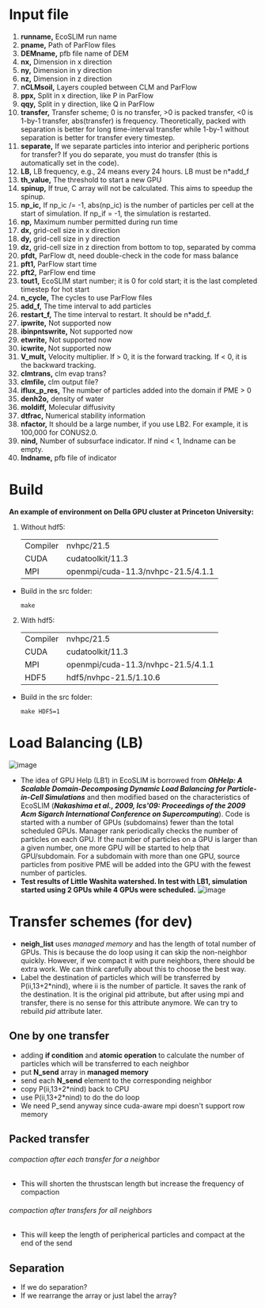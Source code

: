 # Input file 
1. **runname,** EcoSLIM run name
2. **pname,** Path of ParFlow files
3. **DEMname,** pfb file name of DEM
4. **nx,** Dimension in x direction
5. **ny,** Dimension in y direction
6. **nz,** Dimension in z direction
7. **nCLMsoil,** Layers coupled between CLM and ParFlow
8. **ppx,** Split in x direction, like P in ParFlow
9. **qqy,** Split in y direction, like Q in ParFlow
10. **transfer,** Transfer scheme; 0 is no transfer, >0 is packed transfer, <0 is 1-by-1 transfer, abs(transfer) is frequency. Theoretically, packed with separation is better for long time-interval transfer while 1-by-1 without separation is better for transfer every timestep.
11. **separate,** If we separate particles into interior and peripheric portions for transfer? If you do separate, you must do transfer (this is automatically set in the code).
12. **LB,** LB frequency, e.g., 24 means every 24 hours. LB must be n\*add_f
13. **th_value,** The threshold to start a new GPU
14. **spinup,** If true, C array will not be calculated. This aims to speedup the spinup.
15. **np_ic,** If np_ic /= -1, abs(np_ic) is the number of particles per cell at the start of simulation. If np_if = -1, the simulation is restarted. 
16. **np,** Maximum number permitted during run time 
17. **dx,** grid-cell size in x direction
18. **dy,** grid-cell size in y direction
19. **dz,** grid-cell size in z direction from bottom to top, separated by comma
20. **pfdt,** ParFlow dt, need double-check in the code for mass balance
21. **pft1,** ParFlow start time
22. **pft2,** ParFlow end time
23. **tout1,** EcoSLIM start number; it is 0 for cold start; it is the last completed timestep for hot start
24. **n_cycle,** The cycles to use ParFlow files
25. **add_f,** The time interval to add particles
26. **restart_f,** The time interval to restart. It should be n\*add_f. 
27. **ipwrite,** Not supported now
28. **ibinpntswrite,** Not supported now
29. **etwrite,** Not supported now
30. **icwrite,** Not supported now
31. **V_mult,** Velocity multiplier. If > 0, it is the forward tracking. If < 0, it is the backward tracking.
32. **clmtrans,** clm evap trans?
33. **clmfile,** clm output file?
34. **iflux_p_res,** The number of particles added into the domain if PME > 0
35. **denh2o,** density of water
36. **moldiff,** Molecular diffusivity
37. **dtfrac,** Numerical stability information
38. **nfactor,** It should be a large number, if you use LB2. For example, it is 100,000 for CONUS2.0.
39. **nind,** Number of subsurface indicator. If nind < 1, Indname can be empty.
40. **Indname,** pfb file of indicator
# Build 
**An example of environment on Della GPU cluster at Princeton University:**  
1. Without hdf5:  
    <table>  
      <tr>
        <td>Compiler</td>
        <td>nvhpc/21.5</td>
      </tr> 
      <tr>
        <td>CUDA</td>
        <td>cudatoolkit/11.3</td>
      </tr> 
      <tr>
        <td>MPI</td>
        <td>openmpi/cuda-11.3/nvhpc-21.5/4.1.1</td>  
      </tr>  
    </table>  

* Build in the src folder:  
  ```
  make
  ```
2. With hdf5:  
    <table>  
      <tr>  
        <td>Compiler</td>
        <td>nvhpc/21.5</td>
      </tr>
      <tr>
        <td>CUDA</td>
        <td>cudatoolkit/11.3</td>
      </tr>
      <tr>
        <td>MPI</td>
        <td>openmpi/cuda-11.3/nvhpc-21.5/4.1.1</td>
      </tr>
      <tr>
        <td>HDF5</td>
        <td>hdf5/nvhpc-21.5/1.10.6</td>
      </tr>  
    </table>   

* Build in the src folder:  
  ```
  make HDF5=1 
  ```
# Load Balancing (LB)
![image](https://github.com/aureliayang/EcoSLIM_CONUS/blob/main/imgs/3LB.png)
* The idea of GPU Help (LB1) in EcoSLIM is borrowed from ***OhHelp: A Scalable Domain-Decomposing Dynamic Load Balancing for Particle-in-Cell Simulations*** and then modified based on the characteristics of EcoSLIM (***Nakashima et al., 2009, Ics'09: Proceedings of the 2009 Acm Sigarch International Conference on Supercomputing***). Code is started with a number of GPUs (subdomains) fewer than the total scheduled GPUs. Manager rank periodically checks the number of particles on each GPU. If the number of particles on a GPU is larger than a given number, one more GPU will be started to help that GPU/subdomain. For a subdomain with more than one GPU, source particles from positive PME will be added into the GPU with the fewest number of particles.  
* **Test results of Little Washita watershed. In test with LB1, simulation started using 2 GPUs while 4 GPUs were scheduled.**
![image](https://github.com/aureliayang/EcoSLIM_CONUS/blob/main/imgs/LBs.png)    
# Transfer schemes (for dev)
* **neigh_list** uses *managed memory* and has the length of total number of GPUs. This is because the do loop using it can skip the non-neighbor quickly. However, if we compact it with pure neighbors, there should be extra work. We can think carefully about this to choose the best way.  
* Label the destination of particles which will be transferred by P(ii,13+2\*nind), where ii is the number of particle. It saves the rank of the destination. It is the original pid attribute, but after using mpi and transfer, there is no sense for this attribute anymore. We can try to rebuild *pid* attribute later.  
## One by one transfer
* adding **if condition** and **atomic operation** to calculate the number of particles which will be transferred to each neighbor
* put **N_send** array in **managed memory**
* send each **N_send** element to the corresponding neighbor 
* copy P(ii,13+2\*nind) back to CPU 
* use P(ii,13+2\*nind) to do the do loop
* We need P_send anyway since cuda-aware mpi doesn't support row memory
## Packed transfer
###### compaction after each transfer for a neighbor
* This will shorten the thrustscan length but increase the frequency of compaction
###### compaction after transfers for all neighbors
* This will keep the length of peripherical particles and compact at the end of the send
## Separation
* If we do separation?
* If we rearrange the array or just label the array?  




